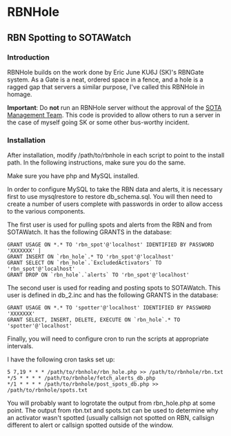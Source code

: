 # RBNHole
## RBN Spotting to SOTAWatch

### Introduction

RBNHole builds on the work done by Eric June KU6J (SK)'s RBNGate system.
 As a Gate is a neat, ordered space in a fence, and a hole is a ragged gap
 that servers a similar purpose, I've called this RBNHole in homage.

**Important**: Do **not** run an RBNHole server without the approval of the
[SOTA Management Team](http://www.sota.org.uk/).  This code is provided to 
allow others to run a server in the case of myself going SK or some other 
bus-worthy incident.

### Installation

After installation, modify /path/to/rbnhole in each script to point to the 
install path.  In the following instructions, make sure you do the same.

Make sure you have php and MySQL installed.

In order to configure MySQL to take the RBN data and alerts, it is necessary
first to use mysqlrestore to restore db_schema.sql.  You will then need to
create a number of users complete with passwords in order to allow access to
the various components.

The first user is used for pulling spots and alerts from the RBN and from 
SOTAWatch.  It has the following GRANTS in the database:
```
GRANT USAGE ON *.* TO 'rbn_spot'@'localhost' IDENTIFIED BY PASSWORD 'XXXXXXX' |
GRANT INSERT ON `rbn_hole`.* TO 'rbn_spot'@'localhost'
GRANT SELECT ON `rbn_hole`.`ExcludedActivators` TO 'rbn_spot'@'localhost'
GRANT DROP ON `rbn_hole`.`alerts` TO 'rbn_spot'@'localhost'
```
The second user is used for reading and posting spots to SOTAWatch.  This user
is defined in db_2.inc and has the following GRANTS in the database:

```
GRANT USAGE ON *.* TO 'spotter'@'localhost' IDENTIFIED BY PASSWORD 'XXXXXXX' 
GRANT SELECT, INSERT, DELETE, EXECUTE ON `rbn_hole`.* TO 'spotter'@'localhost'
```

Finally, you will need to configure cron to run the scripts at appropriate intervals.

I have the following cron tasks set up:

```
5 7,19 * * * /path/to/rbnhole/rbn_hole.php >> /path/to/rbnhole/rbn.txt
*/5 * * * * /path/to/rbnhole/fetch_alerts_db.php
*/1 * * * * /path/to/rbnhole/post_spots_db.php >> /path/to/rbnhole/spots.txt
```

You will probably want to logrotate the output from rbn_hole.php at some point.
The output from rbn.txt and spots.txt can be used to determine why an activator
wasn't spotted (usually callsign not spotted on RBN, callsign different to 
alert or callsign spotted outside of the window.

